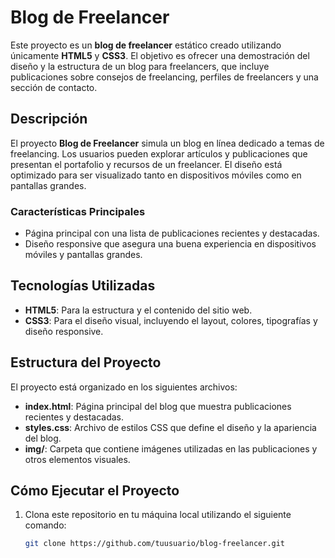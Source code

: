 # Blog de Freelancer

Este proyecto es un **blog de freelancer** estático creado utilizando únicamente **HTML5** y **CSS3**. El objetivo es ofrecer una demostración del diseño y la estructura de un blog para freelancers, que incluye publicaciones sobre consejos de freelancing, perfiles de freelancers y una sección de contacto.

## Descripción

El proyecto **Blog de Freelancer** simula un blog en línea dedicado a temas de freelancing. Los usuarios pueden explorar artículos y publicaciones que presentan el portafolio y recursos de un freelancer. El diseño está optimizado para ser visualizado tanto en dispositivos móviles como en pantallas grandes.

### Características Principales

- Página principal con una lista de publicaciones recientes y destacadas.
- Diseño responsive que asegura una buena experiencia en dispositivos móviles y pantallas grandes.

## Tecnologías Utilizadas

- **HTML5**: Para la estructura y el contenido del sitio web.
- **CSS3**: Para el diseño visual, incluyendo el layout, colores, tipografías y diseño responsive.

## Estructura del Proyecto

El proyecto está organizado en los siguientes archivos:

- **index.html**: Página principal del blog que muestra publicaciones recientes y destacadas.
- **styles.css**: Archivo de estilos CSS que define el diseño y la apariencia del blog.
- **img/**: Carpeta que contiene imágenes utilizadas en las publicaciones y otros elementos visuales.

## Cómo Ejecutar el Proyecto

1. Clona este repositorio en tu máquina local utilizando el siguiente comando:
   ```bash
   git clone https://github.com/tuusuario/blog-freelancer.git
